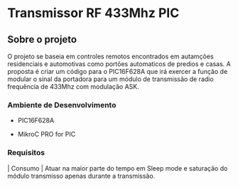 # Transmissor RF 433Mhz PIC

## Sobre o projeto

O projeto se baseia em controles remotos encontrados em autamções residenciais e automotivas como portões automaticos de predios e casas. A proposta é criar um código para o PIC16F628A que irá exercer a função de modular o sinal da portadora para um módulo de transmissão de radio frequência de 433Mhz com modulação ASK.


### Ambiente de Desenvolvimento

* PIC16F628A

* MikroC PRO for PIC


### Requisitos

| Consumo   | Atuar na maior parte do tempo em Sleep mode e saturação do módulo transmisso apenas durante a transmissão.
